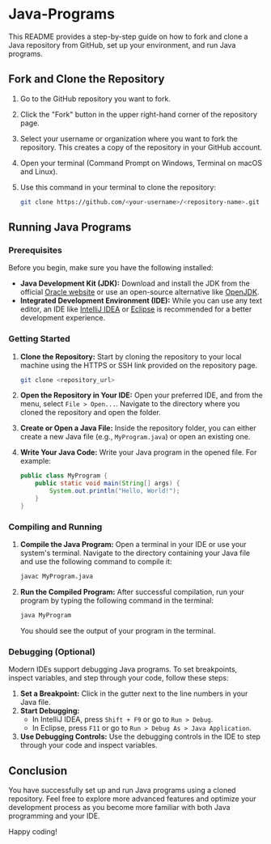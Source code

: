 # Java-Programs

This README provides a step-by-step guide on how to fork and clone a Java repository from GitHub, set up your environment, and run Java programs.

## Fork and Clone the Repository

1. Go to the GitHub repository you want to fork.
2. Click the "Fork" button in the upper right-hand corner of the repository page.
3. Select your username or organization where you want to fork the repository. This creates a copy of the repository in your GitHub account.
4. Open your terminal (Command Prompt on Windows, Terminal on macOS and Linux).
5. Use this command in your terminal to clone the repository:

    ```bash
    git clone https://github.com/<your-username>/<repository-name>.git
    ```

## Running Java Programs

### Prerequisites

Before you begin, make sure you have the following installed:

- **Java Development Kit (JDK):** Download and install the JDK from the official [Oracle website](https://www.oracle.com/java/technologies/javase-jdk11-downloads.html) or use an open-source alternative like [OpenJDK](https://openjdk.java.net/).
- **Integrated Development Environment (IDE):** While you can use any text editor, an IDE like [IntelliJ IDEA](https://www.jetbrains.com/idea/download/) or [Eclipse](https://www.eclipse.org/downloads/) is recommended for a better development experience.

### Getting Started

1. **Clone the Repository:**
   Start by cloning the repository to your local machine using the HTTPS or SSH link provided on the repository page.

    ```bash
    git clone <repository_url>
    ```

2. **Open the Repository in Your IDE:**
   Open your preferred IDE, and from the menu, select `File > Open...`. Navigate to the directory where you cloned the repository and open the folder.

3. **Create or Open a Java File:**
   Inside the repository folder, you can either create a new Java file (e.g., `MyProgram.java`) or open an existing one.

4. **Write Your Java Code:**
   Write your Java program in the opened file. For example:

    ```java
    public class MyProgram {
        public static void main(String[] args) {
            System.out.println("Hello, World!");
        }
    }
    ```

### Compiling and Running

1. **Compile the Java Program:**
   Open a terminal in your IDE or use your system's terminal. Navigate to the directory containing your Java file and use the following command to compile it:

    ```bash
    javac MyProgram.java
    ```

2. **Run the Compiled Program:**
   After successful compilation, run your program by typing the following command in the terminal:

    ```bash
    java MyProgram
    ```

   You should see the output of your program in the terminal.

### Debugging (Optional)

Modern IDEs support debugging Java programs. To set breakpoints, inspect variables, and step through your code, follow these steps:

1. **Set a Breakpoint:** Click in the gutter next to the line numbers in your Java file.
2. **Start Debugging:**
   - In IntelliJ IDEA, press `Shift + F9` or go to `Run > Debug`.
   - In Eclipse, press `F11` or go to `Run > Debug As > Java Application`.
3. **Use Debugging Controls:** Use the debugging controls in the IDE to step through your code and inspect variables.

## Conclusion

You have successfully set up and run Java programs using a cloned repository. Feel free to explore more advanced features and optimize your development process as you become more familiar with both Java programming and your IDE.

Happy coding!
